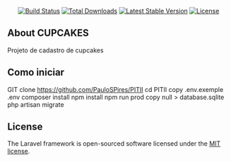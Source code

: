 <p align="center">
<a href="https://travis-ci.org/laravel/framework"><img src="https://travis-ci.org/laravel/framework.svg" alt="Build Status"></a>
<a href="https://packagist.org/packages/laravel/framework"><img src="https://img.shields.io/packagist/dt/laravel/framework" alt="Total Downloads"></a>
<a href="https://packagist.org/packages/laravel/framework"><img src="https://img.shields.io/packagist/v/laravel/framework" alt="Latest Stable Version"></a>
<a href="https://packagist.org/packages/laravel/framework"><img src="https://img.shields.io/packagist/l/laravel/framework" alt="License"></a>
</p>

## About CUPCAKES

Projeto de cadastro de cupcakes


## Como iniciar

GIT clone https://github.com/PauloSPires/PITII
cd PITII
copy .env.exemple .env
composer install
npm install
npm run prod
copy null > database.sqlite
php artisan migrate


## License

The Laravel framework is open-sourced software licensed under the [MIT license](https://opensource.org/licenses/MIT).
